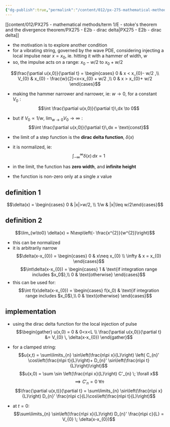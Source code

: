 ```yaml
---
{"dg-publish":true,"permalink":"/content/012/px-275-mathematical-methods/term-2/g-partial-differential-equations/px-275-g7-dirac-delta-function/","noteIcon":"1","created":"2025-01-16T12:07:36.046+00:00","updated":"2025-01-16T12:37:03.661+00:00"}
---
```


[[content/012/PX275 - mathematical methods/term 1/E - stoke's theorem and the divergence theorem/PX275 - E2b - dirac delta\|PX275 - E2b - dirac delta]]

- the motivation is to explore another condition
- for a vibrating string, governed by the wave PDE, considering injecting a local impulse near $x = x_0$, ie. hitting it with a hammer of width, $w$
- so, the impulse acts on a range: $x_{0} - w/2$ to $x_{0} + w/2$

$$\frac{\partial u(x,0)}{\partial t} = \begin{cases}
0 & x < x_{0}- w/2 ,\\
V_{0} & x_{0} - \frac{w}{2}<x<x_{0} + w/2 ,\\
0 & x > x_{0}+ w/2
\end{cases}$$

- making the hammer narrower and narrower, ie: $w\to 0$, for a constant ${} V_0: {}$
$$\int \frac{\partial u(x,0)}{\partial t}\,dx \to 0$$
- but if $V_{0} \propto 1/w$, ${} \lim_{w\to0} V_{0} \to \infty: {}$
$$\int \frac{\partial u(x,0)}{\partial t}\,dx = \text{const}$$


- the limit of a step function is the **dirac delta function**, $\delta(x)$
- it is normalized, ie:
$$\int_{-\infty}^{\infty} \delta(x )\,dx = 1$$
- in the limit, the function has **zero width**, and **infinite height**
- the function is non-zero only at a single $x$ value
## definition 1
$$\delta(x) = \begin{cases} 0 & |x|>w/2, \\ 1/w & |x|\leq w/2\end{cases}$$

## definition 2
$$\lim_{w\to0} \delta(x) = N\exp\left(- \frac{x^{2}}{w^{2}}\right)$$
- this can be normalized
- it is arbitrarily narrow
$$\delta(x-x_{0}) =  \begin{cases} 0 & x\neq x_{0} \\ \infty & x = x_{0} \end{cases}$$
$$\int\delta(x-x_{0}) = \begin{cases}
1 & \text{if integration range includes $x_0$},\\
0 & \text{otherwise}
\end{cases}$$
- this can be used for:
$$\int f(x\delta(x-x_{0}) = \begin{cases}
f(x_0) & \text{if integration range includes $x_0$},\\
0 & \text{otherwise}
\end{cases}$$

## implementation
- using the dirac delta function for the local injection of pulse
$$\begin{gather}
	u(x,0) = 0 & 0<x<L \\
		\frac{\partial u(x,0)}{\partial t} &= V_{0} \, \delta(x-x_{0})
\end{gather}$$

- for a clamped string:
$$u(x,t) = \sum\limits_{n} \sin\left(\frac{n\pi x}{L}\right) \left( C_{n}' \cos\left(\frac{n\pi t}{L}\right)+ D_{n}' \sin\left(\frac{n\pi t}{L}\right)\right)$$
$$u(x,0) = \sum \sin \left(\frac{n\pi x}{L}\right) C'_{n} \; \forall x$$
$$\implies C'_{n} = 0 \; \forall n$$
$$\frac{\partial u(x,t)}{\partial t} = \sum\limits_{n} \sin\left(\frac{n\pi x}{L}\right) D_{n}'  \frac{n\pi c}{L}\cos\left(\frac{n\pi t}{L}\right)$$
- at $t = 0:$
$$\sum\limits_{n} \sin\left(\frac{n\pi x}{L}\right) D_{n}'  \frac{n\pi c}{L} = V_{0} \; \delta(x-x_{0})$$
